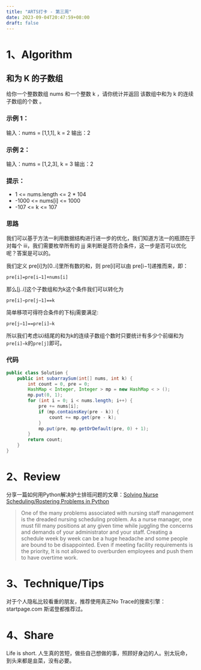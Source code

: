 ```yaml
---
title: "ARTS打卡 - 第三周"
date: 2023-09-04T20:47:59+08:00
draft: false
---
```



# 1、Algorithm
## 和为 K 的子数组
给你一个整数数组 nums 和一个整数 k ，请你统计并返回 该数组中和为 k 的连续子数组的个数 。

 

### 示例 1：

输入：nums = [1,1,1], k = 2
输出：2

### 示例 2：

输入：nums = [1,2,3], k = 3
输出：2
 

### 提示：

* 1 <= nums.length <= 2 * 104
* -1000 <= nums[i] <= 1000
* -107 <= k <= 107


### 思路
我们可以基于方法一利用数据结构进行进一步的优化，我们知道方法一的瓶颈在于对每个 iii，我们需要枚举所有的 jjj 来判断是否符合条件，这一步是否可以优化呢？答案是可以的。

我们定义 pre[i]为[0..i]里所有数的和，则 pre[i]可以由 pre[i−1]递推而来，即：

`pre[i]=pre[i−1]+nums[i]`

那么[j..i]这个子数组和为k这个条件我们可以转化为

`pre[i]−pre[j−1]==k`

简单移项可得符合条件的下标j需要满足:

`pre[j−1]==pre[i]−k`

所以我们考虑以i结尾的和为k的连续子数组个数时只要统计有多少个前缀和为`pre[i]−k`的`pre[j]`即可。

### 代码
``` java
public class Solution {
    public int subarraySum(int[] nums, int k) {
        int count = 0, pre = 0;
        HashMap < Integer, Integer > mp = new HashMap < > ();
        mp.put(0, 1);
        for (int i = 0; i < nums.length; i++) {
            pre += nums[i];
            if (mp.containsKey(pre - k)) {
                count += mp.get(pre - k);
            }
            mp.put(pre, mp.getOrDefault(pre, 0) + 1);
        }
        return count;
    }
}
```


# 2、Review
分享一篇如何用Python解决护士排班问题的文章：[Solving Nurse Scheduling/Rostering Problems in Python](https://medium.com/@muafirathasnikt/solving-nurse-scheduling-rostering-problems-in-python-d44acc3ed74f)


> One of the many problems associated with nursing staff management is the dreaded nursing scheduling problem. As a nurse manager, one must fill many positions at any given time while juggling the concerns and demands of your administrator and your staff. Creating a schedule week by week can be a huge headache and some people are bound to be disappointed. Even if meeting facility requirements is the priority, It is not allowed to overburden employees and push them to have overtime work.


# 3、Technique/Tips
对于个人隐私比较看重的朋友，推荐使用真正No Trace的搜索引擎：startpage.com  斯诺登都推荐过。

# 4、Share
Life is short. 人生真的苦短，做些自己想做的事，照顾好身边的人。别太玩命，到头来都是韭菜，没有必要。



